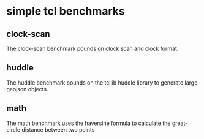 # simple tcl benchmarks

## clock-scan

The clock-scan benchmark pounds on clock scan and clock format.

## huddle

The huddle benchmark pounds on the tcllib huddle library to generate large geojson objects.

## math

The math benchmark uses the haversine formula to calculate the great-circle distance between two points

